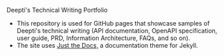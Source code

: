 Deepti's Technical Writing Portfolio

* This repository is used for GitHub pages that showcase samples of Deepti's technical writing (API documentation, OpenAPI specification, user guide, PRD, Information Architecture, FAQs, and so on).
* The site uses [Just the Docs,](https://github.com/just-the-docs/just-the-docs) a documentation theme for Jekyll.

